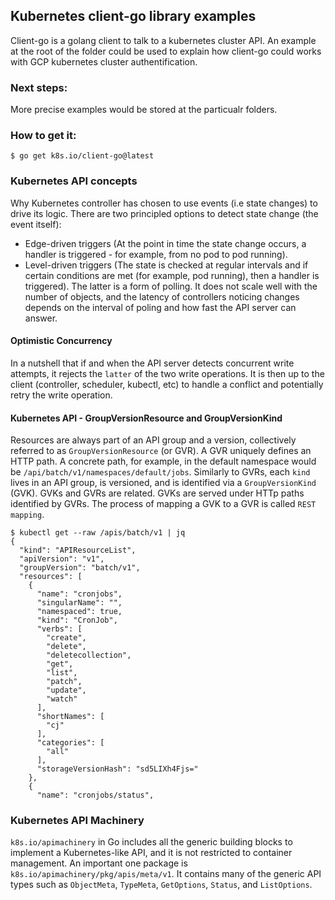 ## Kubernetes client-go library examples
Client-go is a golang client to talk to a kubernetes cluster API. An example at the root of the folder could be used to explain how client-go could works with GCP kubernetes cluster authentification.
### Next steps:
More precise examples would be stored at the particualr folders. 
### How to get it:
```
$ go get k8s.io/client-go@latest
```
### Kubernetes API concepts
Why Kubernetes controller has chosen to use events (i.e state changes) to drive its logic. There are two principled options to detect state change (the event itself):
* Edge-driven triggers (At the point in time the state change occurs, a handler is triggered - for example, from no pod to pod running).
* Level-driven triggers (The state is checked at regular intervals and if certain conditions are met (for example, pod running), then a handler is triggered).
The latter is a form of polling. It does not scale well with the number of objects, and the latency of controllers noticing changes depends on the interval of poling and how fast the API server can answer.
#### Optimistic Concurrency
In a nutshell that if and when the API server detects concurrent write attempts, it rejects the `latter` of the two write operations. It is then up to the client (controller, scheduler, kubectl, etc) to handle a conflict and potentially retry the write operation.
#### Kubernetes API - GroupVersionResource and GroupVersionKind
Resources are always part of an API group and a version, collectively referred to as `GroupVersionResource` (or GVR). A GVR uniquely defines an HTTP path. A concrete path, for example, in the default namespace would be `/api/batch/v1/namespaces/default/jobs`.
Similarly to GVRs, each `kind` lives in an API group, is versioned, and is identified via a `GroupVersionKind` (GVK).
GVKs and GVRs are related. GVKs are served under HTTp paths identified by GVRs. The process of mapping a GVK to a GVR is called `REST mapping`.
```
$ kubectl get --raw /apis/batch/v1 | jq
{
  "kind": "APIResourceList",
  "apiVersion": "v1",
  "groupVersion": "batch/v1",
  "resources": [
    {
      "name": "cronjobs",
      "singularName": "",
      "namespaced": true,
      "kind": "CronJob",
      "verbs": [
        "create",
        "delete",
        "deletecollection",
        "get",
        "list",
        "patch",
        "update",
        "watch"
      ],
      "shortNames": [
        "cj"
      ],
      "categories": [
        "all"
      ],
      "storageVersionHash": "sd5LIXh4Fjs="
    },
    {
      "name": "cronjobs/status",
```
### Kubernetes API Machinery
`k8s.io/apimachinery` in Go includes all the generic building blocks to implement a Kubernetes-like API, and it is not restricted to container management. An important one package is `k8s.io/apimachinery/pkg/apis/meta/v1`. It contains many of the generic API types such as `ObjectMeta`, `TypeMeta`, `GetOptions`, `Status`, and `ListOptions`.
